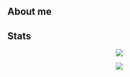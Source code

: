 ## About me

## Stats
<p align = "center">
  <img src = "https://github-readme-stats.vercel.app/api?username=druksx&show_icons=true&theme=gotham&line_height=27">
</p>
<p align = "center">
  <img src="https://github-readme-streak-stats.herokuapp.com/?user=druksx&show_icons=true&locale=en&layout=compact&theme=gotham&line_height=0" />
</p>
